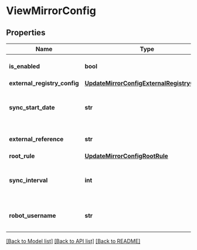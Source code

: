 # ViewMirrorConfig

## Properties
Name | Type | Description | Notes
------------ | ------------- | ------------- | -------------
**is_enabled** | **bool** | Used to enable or disable synchronizations. | 
**external_registry_config** | [**UpdateMirrorConfigExternalRegistryConfig**](UpdateMirrorConfigExternalRegistryConfig.md) |  | 
**sync_start_date** | **str** | Determines the next time this repository is ready for synchronization. | 
**external_reference** | **str** | Location of the external repository. | 
**root_rule** | [**UpdateMirrorConfigRootRule**](UpdateMirrorConfigRootRule.md) |  | 
**sync_interval** | **int** | Number of seconds after next_start_date to begin synchronizing. | 
**robot_username** | **str** | Username of robot which will be used for image pushes. | 

[[Back to Model list]](../README.md#documentation-for-models) [[Back to API list]](../README.md#documentation-for-api-endpoints) [[Back to README]](../README.md)

